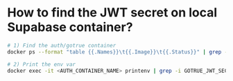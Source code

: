 # How to find the JWT secret on local Supabase container?


```bash
# 1) Find the auth/gotrue container
docker ps --format "table {{.Names}}\t{{.Image}}\t{{.Status}}" | grep -i -E "auth|gotrue"

# 2) Print the env var
docker exec -it <AUTH_CONTAINER_NAME> printenv | grep -i GOTRUE_JWT_SECRET
```
